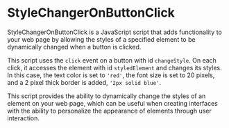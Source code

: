# StyleChangerOnButtonClick
StyleChangerOnButtonClick is a JavaScript script that adds functionality to your web page by allowing the styles of a specified element to be dynamically changed when a button is clicked.

This script uses the `click` event on a button with id `changeStyle`. On each click, it accesses the element with id `styledElement` and changes its styles. In this case, the text color is set to `'red'`, the font size is set to 20 pixels, and a 2 pixel thick border is added, `'2px solid blue'`.

This script provides the ability to dynamically change the styles of an element on your web page, which can be useful when creating interfaces with the ability to personalize the appearance of elements through user interaction.
